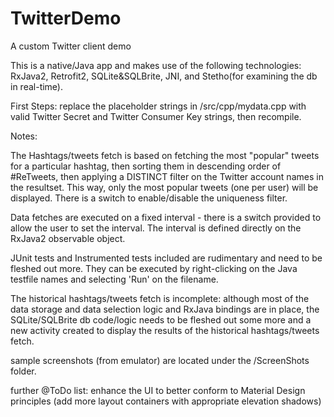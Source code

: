 # TwitterDemo

A custom Twitter client demo


This is a native/Java app and makes use of the following technologies: RxJava2, Retrofit2, SQLite&SQLBrite, JNI, and Stetho(for examining the db in real-time).

First Steps: replace the placeholder strings in /src/cpp/mydata.cpp with valid Twitter Secret and Twitter Consumer Key strings, then recompile.

Notes:

The Hashtags/tweets fetch is based on fetching the most "popular" tweets for a particular hashtag, then sorting them in descending order of #ReTweets, then applying a DISTINCT filter on the Twitter account names in the resultset. This way, only the most popular tweets (one per user) will be displayed. There is a switch to enable/disable the uniqueness filter.

Data fetches are executed on a fixed interval - there is a switch provided to allow the user to set the interval. The interval is defined directly on the RxJava2 observable object.

JUnit tests and Instrumented tests included are rudimentary and need to be fleshed out more. They can be executed by right-clicking on the Java testfile names and selecting 'Run' on the filename.

The historical hashtags/tweets fetch is incomplete: although most of the data storage and data selection logic and RxJava bindings are in place, the SQLite/SQLBrite db code/logic needs to be fleshed out some more and a new activity created to display the results of the historical hashtags/tweets fetch.

sample screenshots (from emulator) are located under the /ScreenShots folder.

further @ToDo list: enhance the UI to better conform to Material Design principles (add more layout containers with appropriate elevation shadows)
